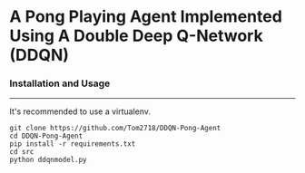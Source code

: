 # A Pong Playing Agent Implemented Using A Double Deep Q-Network (DDQN)




### Installation and Usage

------------

It's recommended to use a virtualenv.

```
git clone https://github.com/Tom2718/DDQN-Pong-Agent
cd DDQN-Pong-Agent
pip install -r requirements.txt
cd src
python ddqnmodel.py
```
